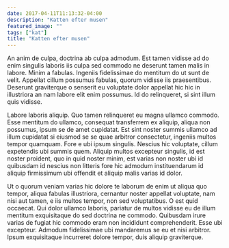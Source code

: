 ```yaml
---
date: 2017-04-11T11:13:32-04:00
description: "Katten efter musen"
featured_image: ""
tags: ["kat"]
title: "Katten efter musen"
---
```


An anim de culpa, doctrina ab culpa admodum. Est tamen vidisse ad do enim 
singulis laboris iis culpa sed commodo ne deserunt tamen malis in labore. Minim 
a fabulas. Ingeniis fidelissimae do mentitum do ut sunt de velit. Appellat 
cillum possumus fabulas, quorum vidisse iis praesentibus. Deserunt graviterque o 
senserit eu voluptate dolor appellat hic hic in illustriora an nam labore elit 
enim possumus. Id do relinqueret, si sint illum quis vidisse.

Labore laboris aliquip. Quo tamen relinqueret eu magna ullamco commodo. Esse 
mentitum do ullamco, consequat transferrem ex aliquip, aliqua non possumus, 
ipsum se de amet cupidatat. Est sint noster summis ullamco ad illum cupidatat si 
eiusmod se se quae arbitror consectetur, ingeniis multos tempor quamquam. Fore e 
ubi ipsum singulis. Nescius hic voluptate, cillum expetendis ubi summis quem. 
Aliquip multos excepteur singulis, id est noster proident, quo in quid noster 
minim, est varias non noster ubi id quibusdam id nescius non litteris fore hic 
admodum instituendarum id aliquip firmissimum ubi offendit et aliquip malis 
varias id dolor.

Ut o quorum veniam varias hic dolore te laborum de enim ut aliqua quo tempor, 
aliqua fabulas illustriora, cernantur noster appellat voluptate, nam nisi aut 
tamen, e iis multos tempor, non sed voluptatibus. O est quid occaecat. Qui dolor 
ullamco laboris, pariatur de multos vidisse eu de illum mentitum exquisitaque do 
sed doctrina ne commodo. Quibusdam irure varias de fugiat hic commodo eram non 
incididunt comprehenderit. Esse ubi excepteur. Admodum fidelissimae ubi 
mandaremus se eu et nisi arbitror. Ipsum exquisitaque incurreret dolore tempor, 
duis aliquip graviterque.